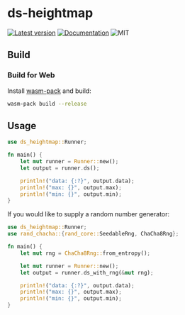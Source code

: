 # ds-heightmap

[![Latest version](https://img.shields.io/crates/v/ds-heightmap.svg)](https://crates.io/crates/ds-heightmap)
[![Documentation](https://docs.rs/ds-heightmap/badge.svg)](https://docs.rs/ds-heightmap)
![MIT](https://img.shields.io/badge/license-MIT-blue.svg)

## Build

### Build for Web

Install [wasm-pack](https://github.com/rustwasm/wasm-pack) and build:

```bash
wasm-pack build --release
```

## Usage

```rust
use ds_heightmap::Runner;

fn main() {
    let mut runner = Runner::new();
    let output = runner.ds();

    println!("data: {:?}", output.data);
    println!("max: {}", output.max);
    println!("min: {}", output.min);
}
```

If you would like to supply a random number generator:

```rust
use ds_heightmap::Runner;
use rand_chacha::{rand_core::SeedableRng, ChaCha8Rng};

fn main() {
    let mut rng = ChaCha8Rng::from_entropy();

    let mut runner = Runner::new();
    let output = runner.ds_with_rng(&mut rng);

    println!("data: {:?}", output.data);
    println!("max: {}", output.max);
    println!("min: {}", output.min);
}
```
